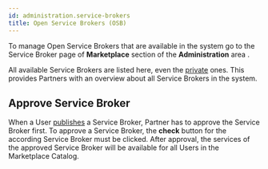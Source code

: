 ```yaml
---
id: administration.service-brokers
title: Open Service Brokers (OSB)
---
```


To manage Open Service Brokers that are available in the system go to the Service Broker page of **Marketplace** section of the **Administration** area .

All available Service Brokers are listed here, even the [private](meshstack.meshmarketplace.development.md#register-your-service-broker) ones. This provides Partners with an overview about all Service Brokers in the system.

## Approve Service Broker

When a User [publishes](meshstack.meshmarketplace.development.md#publish-your-service-broker) a Service Broker, Partner has to approve the Service Broker first. To approve a Service Broker, the **check** button for the according Service Broker must be clicked. After approval, the services of the approved Service Broker will be available for all Users in the Marketplace Catalog.


